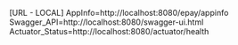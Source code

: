 [URL - LOCAL]
AppInfo=http://localhost:8080/epay/appinfo
Swagger_API=http://localhost:8080/swagger-ui.html
Actuator_Status=http://localhost:8080/actuator/health